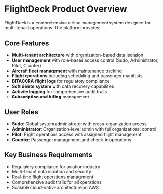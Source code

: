 # FlightDeck Product Overview

FlightDeck is a comprehensive airline management system designed for multi-tenant operations. The platform provides:

## Core Features
- **Multi-tenant architecture** with organization-based data isolation
- **User management** with role-based access control (Sudo, Administrator, Pilot, Counter)
- **Aircraft fleet management** with maintenance tracking
- **Flight operations** including scheduling and passenger manifests
- **BITACORA flight logs** for regulatory compliance
- **Soft delete system** with data recovery capabilities
- **Activity logging** for comprehensive audit trails
- **Subscription and billing** management

## User Roles
- **Sudo**: Global system administrator with cross-organization access
- **Administrator**: Organization-level admin with full organizational control
- **Pilot**: Flight operations access with assigned flight management
- **Counter**: Passenger management and check-in operations

## Key Business Requirements
- Regulatory compliance for aviation industry
- Multi-tenant data isolation and security
- Real-time flight operations management
- Comprehensive audit trails for all operations
- Scalable cloud-native architecture on AWS